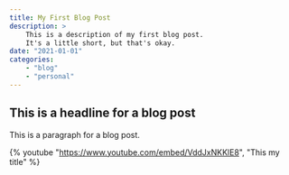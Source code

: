 ```yaml
---
title: My First Blog Post
description: >
    This is a description of my first blog post.
    It's a little short, but that's okay.
date: "2021-01-01"
categories:
    - "blog"
    - "personal"
---
```


## This is a headline for a blog post

This is a paragraph for a blog post.

{% youtube "https://www.youtube.com/embed/VddJxNKKlE8", "This my title" %}
